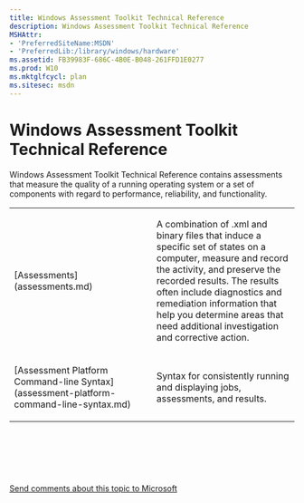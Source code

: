 ```yaml
---
title: Windows Assessment Toolkit Technical Reference
description: Windows Assessment Toolkit Technical Reference
MSHAttr:
- 'PreferredSiteName:MSDN'
- 'PreferredLib:/library/windows/hardware'
ms.assetid: FB39983F-686C-4B0E-B048-261FFD1E0277
ms.prod: W10
ms.mktglfcycl: plan
ms.sitesec: msdn
---
```


# Windows Assessment Toolkit Technical Reference


Windows Assessment Toolkit Technical Reference contains assessments that measure the quality of a running operating system or a set of components with regard to performance, reliability, and functionality.

<table>
<colgroup>
<col width="50%" />
<col width="50%" />
</colgroup>
<tbody>
<tr class="odd">
<td><p>[Assessments](assessments.md)</p></td>
<td><p>A combination of .xml and binary files that induce a specific set of states on a computer, measure and record the activity, and preserve the recorded results. The results often include diagnostics and remediation information that help you determine areas that need additional investigation and corrective action.</p></td>
</tr>
<tr class="even">
<td><p>[Assessment Platform Command-line Syntax](assessment-platform-command-line-syntax.md)</p></td>
<td><p>Syntax for consistently running and displaying jobs, assessments, and results.</p></td>
</tr>
</tbody>
</table>

 

 

 

[Send comments about this topic to Microsoft](mailto:wsddocfb@microsoft.com?subject=Documentation%20feedback%20%5Bp_assessments\p_assessments%5D:%20Windows%20Assessment%20Toolkit%20Technical%20Reference%20%20RELEASE:%20%285/3/2016%29&body=%0A%0APRIVACY%20STATEMENT%0A%0AWe%20use%20your%20feedback%20to%20improve%20the%20documentation.%20We%20don't%20use%20your%20email%20address%20for%20any%20other%20purpose,%20and%20we'll%20remove%20your%20email%20address%20from%20our%20system%20after%20the%20issue%20that%20you're%20reporting%20is%20fixed.%20While%20we're%20working%20to%20fix%20this%20issue,%20we%20might%20send%20you%20an%20email%20message%20to%20ask%20for%20more%20info.%20Later,%20we%20might%20also%20send%20you%20an%20email%20message%20to%20let%20you%20know%20that%20we've%20addressed%20your%20feedback.%0A%0AFor%20more%20info%20about%20Microsoft's%20privacy%20policy,%20see%20http://privacy.microsoft.com/default.aspx. "Send comments about this topic to Microsoft")




